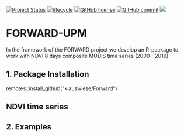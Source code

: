 <!-- badges: start -->
[![Project Status](https://www.repostatus.org/badges/latest/active.svg)](https://www.repostatus.org/#active)
[![lifecycle](https://img.shields.io/badge/lifecycle-stable-brightgreen.svg)](https://www.tidyverse.org/lifecycle/#stable)
[![GitHub license](https://img.shields.io/github/license/Naereen/StrapDown.js.svg)](https://github.com/Naereen/StrapDown.js/blob/master/LICENSE)
[![GitHub commit](https://img.shields.io/github/last-commit/pcm-dpc/COVID-19)](https://github.com/klauswiese/Forward/commits)
![](https://visitor-badge.laobi.icu/badge?page_id=klauswiese.klauswiese/Forward) 
<!-- badges: end -->

# FORWARD-UPM

In the framework of the FORWARD project we develop an R-package to work with NDVI 8 days composite MODIS time series (2000 - 2019).

## 1. Package Installation
remotes::install_github("klauswiese/Forward")


## NDVI time series

## 2. Examples
